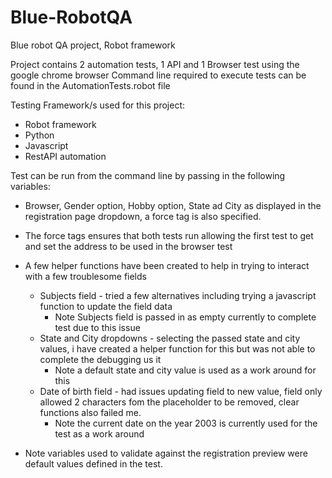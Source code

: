 # Blue-RobotQA
 Blue robot QA project, Robot framework

Project contains 2 automation tests, 1 API and 1 Browser test using the google chrome browser
Command line required to execute tests can be found in the AutomationTests.robot file

Testing Framework/s used for this project:
- Robot framework
- Python
- Javascript
- RestAPI automation

Test can be run from the command line by passing in the following variables:
- Browser, Gender option, Hobby option, State ad City as displayed in the registration page dropdown, a force tag is also specified.
- The force tags ensures that both tests run allowing the first test to get and set the address to be used in the  browser test
- A few helper functions have been created to help in trying to interact with a few troublesome fields
  - Subjects field - tried a few alternatives including trying a javascript function to update the field data
    - Note Subjects field is passed in as empty currently to complete test due to this issue
  - State and City dropdowns - selecting the passed state and city values, i have created a helper function for this but was not able to complete the debugging us it
    - Note a default state and city value is used as a work around for this
  - Date of birth field - had issues updating field to new value, field only allowed 2 characters fom the placeholder to be removed, clear functions also failed me.
    - Note the current date on the year 2003 is currently used for the test as a work around

 - Note variables used to validate against the registration preview were default values defined in the test.